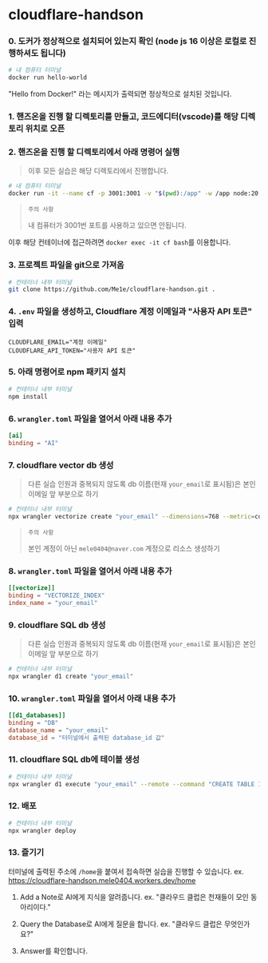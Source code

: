 # cloudflare-handson

### 0. 도커가 정상적으로 설치되어 있는지 확인 (node js 16 이상은 로컬로 진행하셔도 됩니다)

```bash
# 내 컴퓨터 터미널
docker run hello-world
```

"Hello from Docker!" 라는 메시지가 출력되면 정상적으로 설치된 것입니다.

### 1. 핸즈온을 진행 할 디렉토리를 만들고, 코드에디터(vscode)를 해당 디렉토리 위치로 오픈

### 2. 핸즈온을 진행 할 디렉토리에서 아래 명령어 실행

> 이후 모든 실습은 해당 디렉토리에서 진행합니다.

```bash
# 내 컴퓨터 터미널
docker run -it --name cf -p 3001:3001 -v "$(pwd):/app" -w /app node:20 bash
```

> `주의 사항`
>
> 내 컴퓨터가 3001번 포트를 사용하고 있으면 안됩니다.

이후 해당 컨테이너에 접근하려면 `docker exec -it cf bash`를 이용합니다.

### 3. 프로젝트 파일을 git으로 가져옴

```bash
# 컨테이너 내부 터미널
git clone https://github.com/Me1e/cloudflare-handson.git .
```

### 4. `.env` 파일을 생성하고, Cloudflare 계정 이메일과 "사용자 API 토큰" 입력

```
CLOUDFLARE_EMAIL="계정 이메일"
CLOUDFLARE_API_TOKEN="사용자 API 토큰"
```

### 5. 아래 명령어로 npm 패키지 설치

```bash
# 컨테이너 내부 터미널
npm install
```

### 6. `wrangler.toml` 파일을 열어서 아래 내용 추가

```toml
[ai]
binding = "AI"
```

### 7. cloudflare vector db 생성

> 다른 실습 인원과 중복되지 않도록 db 이름(현재 `your_email`로 표시됨)은 본인 이메일 앞 부분으로 하기

```bash
# 컨테이너 내부 터미널
npx wrangler vectorize create "your_email" --dimensions=768 --metric=cosine
```

> `주의 사항`
>
> 본인 계정이 아닌 `mele0404@naver.com` 계정으로 리소스 생성하기

### 8. `wrangler.toml` 파일을 열어서 아래 내용 추가

```toml
[[vectorize]]
binding = "VECTORIZE_INDEX"
index_name = "your_email"
```

### 9. cloudflare SQL db 생성

> 다른 실습 인원과 중복되지 않도록 db 이름(현재 `your_email`로 표시됨)은 본인 이메일 앞 부분으로 하기

```bash
# 컨테이너 내부 터미널
npx wrangler d1 create "your_email"
```

### 10. `wrangler.toml` 파일을 열어서 아래 내용 추가

```toml
[[d1_databases]]
binding = "DB"
database_name = "your_email"
database_id = "터미널에서 출력된 database_id 값"
```

### 11. cloudflare SQL db에 테이블 생성

```bash
# 컨테이너 내부 터미널
npx wrangler d1 execute "your_email" --remote --command "CREATE TABLE IF NOT EXISTS notes (id INTEGER PRIMARY KEY, text TEXT NOT NULL)"
```

### 12. 배포

```bash
# 컨테이너 내부 터미널
npx wrangler deploy
```

### 13. 즐기기

터미널에 출력된 주소에 `/home`을 붙여서 접속하면 실습을 진행할 수 있습니다.
ex. https://cloudflare-handson.mele0404.workers.dev/home

1. Add a Note로 AI에게 지식을 알려줍니다.
   ex. "클라우드 클럽은 천재들이 모인 동아리이다."

2. Query the Database로 AI에게 질문을 합니다.
   ex. "클라우드 클럽은 무엇인가요?"

3. Answer를 확인합니다.
